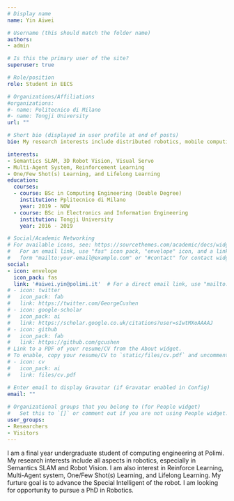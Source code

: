 ```yaml
---
# Display name
name: Yin Aiwei

# Username (this should match the folder name)
authors:
- admin

# Is this the primary user of the site?
superuser: true

# Role/position
role: Student in EECS

# Organizations/Affiliations
#organizations:
#- name: Politecnico di Milano
#- name: Tongji University 
url: ""

# Short bio (displayed in user profile at end of posts)
bio: My research interests include distributed robotics, mobile computing and programmable matter.

interests:
- Semantics SLAM, 3D Robot Vision, Visual Servo
- Multi-Agent System, Reinforcement Learning
- One/Few Shot(s) Learning, and Lifelong Learning
education:
  courses:
  - course: BSc in Computing Engineering (Double Degree)
    institution: Pplitecnico di Milano
    year: 2019 - NOW
  - course: BSc in Electronics and Information Engineering
    institution: Tongji University
    year: 2016 - 2019

# Social/Academic Networking
# For available icons, see: https://sourcethemes.com/academic/docs/widgets/#icons
#   For an email link, use "fas" icon pack, "envelope" icon, and a link in the
#   form "mailto:your-email@example.com" or "#contact" for contact widget.
social:
- icon: envelope
  icon_pack: fas
  link: '#aiwei.yin@polimi.it'  # For a direct email link, use "mailto:test@example.org".
# - icon: twitter
#   icon_pack: fab
#   link: https://twitter.com/GeorgeCushen
# - icon: google-scholar
#   icon_pack: ai
#   link: https://scholar.google.co.uk/citations?user=sIwtMXoAAAAJ
# - icon: github
#   icon_pack: fab
#   link: https://github.com/gcushen
# Link to a PDF of your resume/CV from the About widget.
# To enable, copy your resume/CV to `static/files/cv.pdf` and uncomment the lines below.  
# - icon: cv
#   icon_pack: ai
#   link: files/cv.pdf

# Enter email to display Gravatar (if Gravatar enabled in Config)
email: ""
  
# Organizational groups that you belong to (for People widget)
#   Set this to `[]` or comment out if you are not using People widget.  
user_groups:
- Researchers
- Visitors
---
```


I am a final year undergraduate student of computing engineering at Polimi. My research interests include all aspects in robotics, especially in Semantics SLAM and Robot Vision. I am also interest in Reinforce Learning, Multi-Agent system, One/Few Shot(s) Learning, and Lifelong Learning. My furture goal is to advance the Special Intelligent of the robot. 
I am looking for opportunity to pursue a PhD in Robotics.

